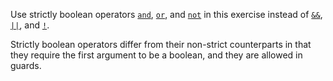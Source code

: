 Use strictly boolean operators [`and`](https://hexdocs.pm/elixir/Kernel.html#and/2), [`or`](https://hexdocs.pm/elixir/Kernel.html#or/2), and [`not`](https://hexdocs.pm/elixir/Kernel.html#not/1) in this exercise instead of [`&&`](https://hexdocs.pm/elixir/Kernel.html#&&/2), [`||`](https://hexdocs.pm/elixir/Kernel.html#%7C%7C/2), and [`!`](https://hexdocs.pm/elixir/Kernel.html#!/1).

Strictly boolean operators differ from their non-strict counterparts in that they require the first argument to be a boolean, and they are allowed in guards.
